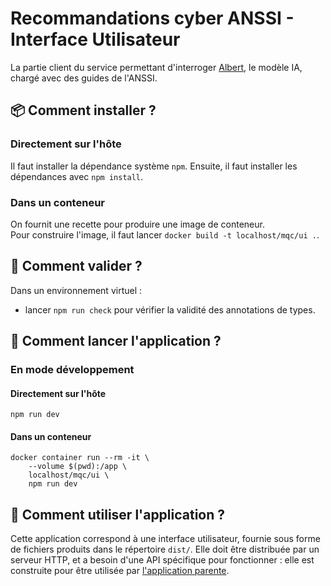 # Recommandations cyber ANSSI - Interface Utilisateur

La partie client du service permettant d'interroger [Albert](https://albert.etalab.gouv.fr), le modèle IA, chargé avec des guides de l'ANSSI.

## 📦 Comment installer ?

### Directement sur l'hôte

Il faut installer la dépendance système `npm`.
Ensuite, il faut installer les dépendances avec `npm install`.

### Dans un conteneur

On fournit une recette pour produire une image de conteneur.\
Pour construire l'image, il faut lancer `docker build -t localhost/mqc/ui .`.

## 🧪 Comment valider ?

Dans un environnement virtuel :

- lancer `npm run check` pour vérifier la validité des annotations de types.

## 🚀 Comment lancer l'application ?

### En mode développement

#### Directement sur l'hôte

```shell
npm run dev
```

#### Dans un conteneur

```shell
docker container run --rm -it \
    --volume $(pwd):/app \
    localhost/mqc/ui \
    npm run dev
```

## 💬 Comment utiliser l'application ?

Cette application correspond à une interface utilisateur, fournie sous forme de fichiers produits dans le répertoire `dist/`.
Elle doit être distribuée par un serveur HTTP, et a besoin d'une API spécifique pour fonctionner : elle est construite pour être utilisée par [l'application parente](../).
